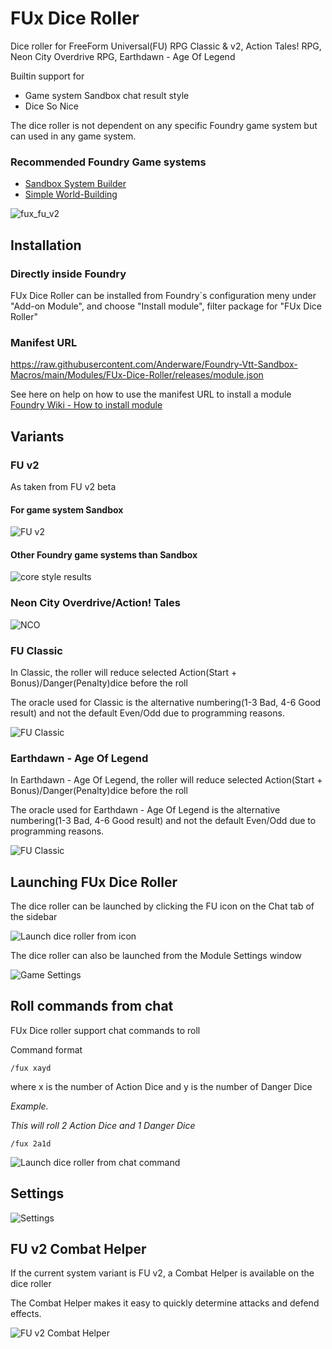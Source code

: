 # FUx Dice Roller

Dice roller for FreeForm Universal(FU) RPG Classic & v2, Action Tales! RPG, Neon City Overdrive RPG, Earthdawn - Age Of Legend

Builtin support for 

- Game system Sandbox chat result style
- Dice So Nice

The dice roller is not dependent on any specific Foundry game system but can used in any game system.
### Recommended Foundry Game systems
- [Sandbox System Builder](https://foundryvtt.com/packages/sandbox)
- [Simple World-Building](https://foundryvtt.com/packages/worldbuilding)

![fux_fu_v2](readme.assets/fux_fu_v2.gif)
## Installation
### Directly inside Foundry
FUx Dice Roller can be installed from Foundry´s configuration meny under "Add-on Module", and choose "Install module", filter package for "FUx Dice Roller"
### Manifest URL
https://raw.githubusercontent.com/Anderware/Foundry-Vtt-Sandbox-Macros/main/Modules/FUx-Dice-Roller/releases/module.json


See here on help on how to use the manifest URL to install a module  
[Foundry Wiki - How to install module](https://foundryvtt.wiki/en/basics/Modules) 

## Variants
### FU v2
As taken from FU v2 beta

#### For game system Sandbox

![FU v2](readme.assets/FU_v2.png)

#### Other Foundry game systems than Sandbox

![core style results](readme.assets/core_style_results.png)

### Neon City Overdrive/Action! Tales

![NCO](readme.assets/NCO.png)

### FU Classic

In Classic, the roller will reduce selected Action(Start + Bonus)/Danger(Penalty)dice before the roll

The oracle used for Classic is the alternative numbering(1-3 Bad, 4-6 Good result) and not the default Even/Odd due to programming reasons.

![FU Classic](readme.assets/FU_Classic.png)
### Earthdawn - Age Of Legend

In Earthdawn - Age Of Legend, the roller will reduce selected Action(Start + Bonus)/Danger(Penalty)dice before the roll

The oracle used for Earthdawn - Age Of Legend is the alternative numbering(1-3 Bad, 4-6 Good result) and not the default Even/Odd due to programming reasons.

![FU Classic](readme.assets/ED_AoL.png)

## Launching FUx Dice Roller

The dice roller can be launched by clicking the FU icon on the Chat tab of the sidebar

![Launch dice roller from icon](readme.assets/Launch_dice_roller_from_icon.png)

The dice roller can  also be launched from the Module Settings window

![Game Settings](readme.assets/Game_Settings.png)

## Roll commands from chat

FUx Dice roller support chat commands to roll

Command format

```
/fux xayd
```

where x is the number of Action Dice and y is the number of Danger Dice

*Example.*

*This will roll 2 Action Dice and 1 Danger Dice*

```
/fux 2a1d
```

![Launch dice roller from chat command](readme.assets/Launch_dice_roller_from_chat_command.png)

## Settings

![Settings](readme.assets/Settings.png)

## FU v2 Combat Helper

If the current system variant is FU v2, a Combat Helper is available on the dice roller

The Combat Helper makes it easy to quickly determine attacks and defend effects.

![FU v2 Combat Helper](readme.assets/FU_v2_Combat_Helper.png)
